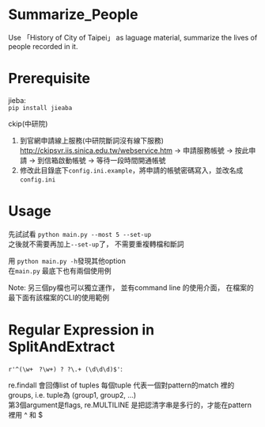 # Summarize_People
Use 「History of City of Taipei」 as laguage material, summarize the lives of people recorded in it. 
  
# Prerequisite
jieba:  
`pip install jieaba`
  
ckip(中研院)  
1. 到官網申請線上服務(中研院斷詞沒有線下服務)
http://ckipsvr.iis.sinica.edu.tw/webservice.htm → 申請服務帳號 → 按此申請 → 到信箱啟動帳號 → 等待一段時間開通帳號  
2. 修改此目錄底下`config.ini.example`，將申請的帳號密碼寫入，並改名成`config.ini`  

# Usage
先試試看 `python main.py --most 5 --set-up`  
之後就不需要再加上`--set-up`了， 不需要重複轉檔和斷詞  
  
用 `python main.py -h`發現其他option  
在`main.py` 最底下也有兩個使用例  
  
Note: 另三個py檔也可以獨立運作， 並有command line 的使用介面， 在檔案的最下面有該檔案的CLI的使用範例
  
# Regular Expression in SplitAndExtract
`r'^(\w+　?\w+) ? ?\.+ (\d\d\d)$'`:  

 
  
re.findall 會回傳list of tuples
每個tuple 代表一個對pattern的match 裡的groups, i.e. tuple為 (group1, group2, ...)  
第3個argument是flags, re.MULTILINE 是把認清字串是多行的，才能在pattern裡用 ^ 和 $
